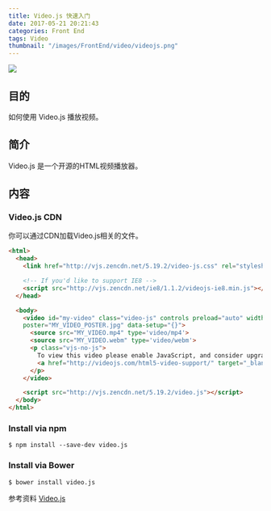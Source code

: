 ```yaml
---
title: Video.js 快速入门
date: 2017-05-21 20:21:43
categories: Front End
tags: Video
thumbnail: "/images/FrontEnd/video/videojs.png"
---
```

![](/images/FrontEnd/video/videojs.png)

## 目的
如何使用 Video.js 播放视频。
<!--more-->

## 简介
Video.js 是一个开源的HTML视频播放器。

## 内容
### Video.js CDN
你可以通过CDN加载Video.js相关的文件。
```html
<html>
  <head>
    <link href="http://vjs.zencdn.net/5.19.2/video-js.css" rel="stylesheet">

    <!-- If you'd like to support IE8 -->
    <script src="http://vjs.zencdn.net/ie8/1.1.2/videojs-ie8.min.js"></script>
  </head>

  <body>
    <video id="my-video" class="video-js" controls preload="auto" width="640" height="264"
    poster="MY_VIDEO_POSTER.jpg" data-setup="{}">
      <source src="MY_VIDEO.mp4" type='video/mp4'>
      <source src="MY_VIDEO.webm" type='video/webm'>
      <p class="vjs-no-js">
        To view this video please enable JavaScript, and consider upgrading to a web browser that
        <a href="http://videojs.com/html5-video-support/" target="_blank">supports HTML5 video</a>
      </p>
    </video>

    <script src="http://vjs.zencdn.net/5.19.2/video.js"></script>
  </body>
</html>
```
### Install via npm
```
$ npm install --save-dev video.js
```
### Install via Bower
```
$ bower install video.js
```

参考资料
[Video.js](http://videojs.com/getting-started/)
